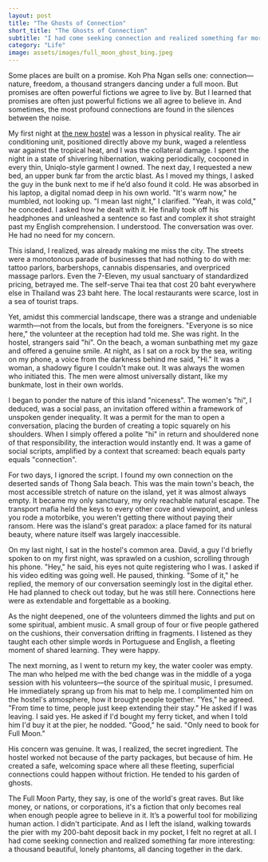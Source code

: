 ```yaml
---
layout: post
title: "The Ghosts of Connection"
short_title: "The Ghosts of Connection"
subtitle: "I had come seeking connection and realized something far more interesting: a thousand beautiful, lonely phantoms, all dancing together in the dark."
category: "Life"
image: assets/images/full_moon_ghost_bing.jpeg
---
```


Some places are built on a promise. Koh Pha Ngan sells one: connection—nature, freedom, a thousand strangers dancing under a full moon. But promises are often powerful fictions we agree to live by. But I learned that promises are often just powerful fictions we all agree to believe in. And sometimes, the most profound connections are found in the silences between the noise.

My first night at [the new hostel](https://sparktsang.github.io/life/2025/09/18/05-volunteer-and-the-econ-of-kindness.html) was a lesson in physical reality. The air conditioning unit, positioned directly above my bunk, waged a relentless war against the tropical heat, and I was the collateral damage. I spent the night in a state of shivering hibernation, waking periodically, cocooned in every thin, Uniqlo-style garment I owned. The next day, I requested a new bed, an upper bunk far from the arctic blast. As I moved my things, I asked the guy in the bunk next to me if he’d also found it cold. He was absorbed in his laptop, a digital nomad deep in his own world. "It's warm now," he mumbled, not looking up. "I mean last night," I clarified. "Yeah, it was cold," he conceded. I asked how he dealt with it. He finally took off his headphones and unleashed a sentence so fast and complex it shot straight past my English comprehension. I understood. The conversation was over. He had no need for my concern.

This island, I realized, was already making me miss the city. The streets were a monotonous parade of businesses that had nothing to do with me: tattoo parlors, barbershops, cannabis dispensaries, and overpriced massage parlors. Even the 7-Eleven, my usual sanctuary of standardized pricing, betrayed me. The self-serve Thai tea that cost 20 baht everywhere else in Thailand was 23 baht here. The local restaurants were scarce, lost in a sea of tourist traps.

Yet, amidst this commercial landscape, there was a strange and undeniable warmth—not from the locals, but from the foreigners. "Everyone is so nice here," the volunteer at the reception had told me. She was right. In the hostel, strangers said "hi". On the beach, a woman sunbathing met my gaze and offered a genuine smile. At night, as I sat on a rock by the sea, writing on my phone, a voice from the darkness behind me said, "Hi." It was a woman, a shadowy figure I couldn't make out. It was always the women who initiated this. The men were almost universally distant, like my bunkmate, lost in their own worlds.

I began to ponder the nature of this island "niceness". The women's "hi", I deduced, was a social pass, an invitation offered within a framework of unspoken gender inequality. It was a permit for the man to open a conversation, placing the burden of creating a topic squarely on his shoulders. When I simply offered a polite "hi" in return and shouldered none of that responsibility, the interaction would instantly end. It was a game of social scripts, amplified by a context that screamed: beach equals party equals "connection".

For two days, I ignored the script. I found my own connection on the deserted sands of Thong Sala beach. This was the main town's beach, the most accessible stretch of nature on the island, yet it was almost always empty. It became my only sanctuary, my only reachable natural escape. The transport mafia held the keys to every other cove and viewpoint, and unless you rode a motorbike, you weren't getting there without paying their ransom. Here was the island's great paradox: a place famed for its natural beauty, where nature itself was largely inaccessible.

On my last night, I sat in the hostel's common area. David, a guy I'd briefly spoken to on my first night, was sprawled on a cushion, scrolling through his phone. "Hey," he said, his eyes not quite registering who I was. I asked if his video editing was going well. He paused, thinking. "Some of it," he replied, the memory of our conversation seemingly lost in the digital ether. He had planned to check out today, but he was still here. Connections here were as extendable and forgettable as a booking.

As the night deepened, one of the volunteers dimmed the lights and put on some spiritual, ambient music. A small group of four or five people gathered on the cushions, their conversation drifting in fragments. I listened as they taught each other simple words in Portuguese and English, a fleeting moment of shared learning. They were happy.

The next morning, as I went to return my key, the water cooler was empty. The man who helped me with the bed change was in the middle of a yoga session with his volunteers—the source of the spiritual music, I presumed. He immediately sprang up from his mat to help me. I complimented him on the hostel's atmosphere, how it brought people together. "Yes," he agreed. "From time to time, people just keep extending their stay." He asked if I was leaving. I said yes. He asked if I'd bought my ferry ticket, and when I told him I'd buy it at the pier, he nodded. "Good," he said. "Only need to book for Full Moon."

His concern was genuine. It was, I realized, the secret ingredient. The hostel worked not because of the party packages, but because of him. He created a safe, welcoming space where all these fleeting, superficial connections could happen without friction. He tended to his garden of ghosts.

The Full Moon Party, they say, is one of the world's great raves. But like money, or nations, or corporations, it's a fiction that only becomes real when enough people agree to believe in it. It’s a powerful tool for mobilizing human action. I didn't participate. And as I left the island, walking towards the pier with my 200-baht deposit back in my pocket, I felt no regret at all. I had come seeking connection and realized something far more interesting: a thousand beautiful, lonely phantoms, all dancing together in the dark.

